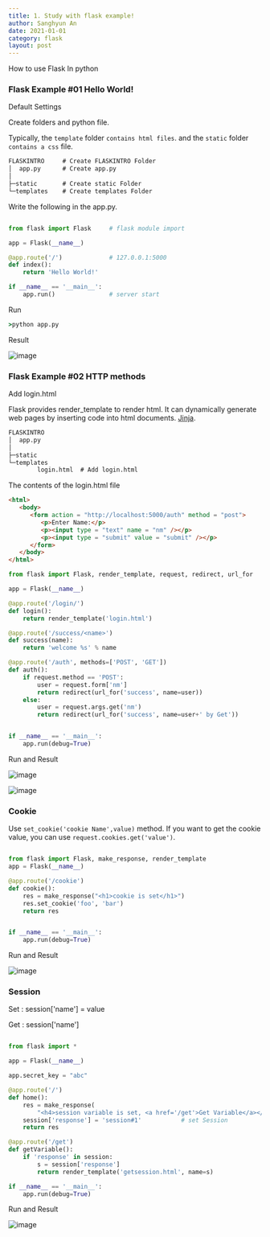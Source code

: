 ```yaml
---
title: 1. Study with flask example!
author: Sanghyun An
date: 2021-01-01
category: flask
layout: post
---
```


How to use Flask In python

### Flask Example #01 Hello World!

Default Settings

Create folders and python file.

Typically, the `template` folder `contains html files`. and the `static` folder `contains a css` file.

```cmd
FLASKINTRO     # Create FLASKINTRO Folder
│  app.py      # Create app.py
│
├─static       # Create static Folder
└─templates    # Create templates Folder
```

Write the following in the app.py.

```python

from flask import Flask     # flask module import

app = Flask(__name__)

@app.route('/')             # 127.0.0.1:5000
def index():
    return 'Hello World!'

if __name__ == '__main__':
    app.run()               # server start

```

Run

```cmd
>python app.py
```

Result


![image](https://user-images.githubusercontent.com/62547169/122867521-9d0d0a80-d364-11eb-87cf-1153b3030f77.png)



### Flask Example #02 HTTP methods

Add login.html

Flask provides render_template to render html. It can dynamically generate web pages by inserting code into html documents. [Jinja](https://ansanghyun20.github.io/python/2021-01-02-jinja.html).

```cmd
FLASKINTRO
│  app.py
│
├─static
└─templates
        login.html  # Add login.html
```

The contents of the login.html file


```html
<html>
   <body>
      <form action = "http://localhost:5000/auth" method = "post">
         <p>Enter Name:</p>
         <p><input type = "text" name = "nm" /></p>
         <p><input type = "submit" value = "submit" /></p>
      </form>
   </body>
</html>

```


```python
from flask import Flask, render_template, request, redirect, url_for

app = Flask(__name__)

@app.route('/login/')
def login():
    return render_template('login.html')

@app.route('/success/<name>')
def success(name):
    return 'welcome %s' % name

@app.route('/auth', methods=['POST', 'GET'])
def auth():
    if request.method == 'POST':
        user = request.form['nm']
        return redirect(url_for('success', name=user))        
    else:
        user = request.args.get('nm')
        return redirect(url_for('success', name=user+' by Get'))


if __name__ == '__main__':
    app.run(debug=True)
```

Run and Result

![image](https://user-images.githubusercontent.com/62547169/122870870-30483f00-d369-11eb-8116-413e7c7e7d8c.png)

![image](https://user-images.githubusercontent.com/62547169/122870878-350cf300-d369-11eb-83c5-a2bbb5430e43.png)


### Cookie

Use `set_cookie('cookie Name',value)` method. If you want to get the cookie value, you can use `request.cookies.get('value')`.

```python

from flask import Flask, make_response, render_template
app = Flask(__name__)

@app.route('/cookie')
def cookie():
    res = make_response("<h1>cookie is set</h1>")
    res.set_cookie('foo', 'bar')
    return res


if __name__ == '__main__':
    app.run(debug=True)

```

Run and Result

![image](https://user-images.githubusercontent.com/62547169/122885505-1c590900-d37a-11eb-896a-d341d48955d9.png)


### Session

Set : session['name'] = value

Get : session['name']

```python

from flask import *

app = Flask(__name__)

app.secret_key = "abc"

@app.route('/')
def home():
    res = make_response(
        "<h4>session variable is set, <a href='/get'>Get Variable</a></h4>")
    session['response'] = 'session#1'           # set Session
    return res

@app.route('/get')
def getVariable():
    if 'response' in session:
        s = session['response']
        return render_template('getsession.html', name=s)

if __name__ == '__main__':
    app.run(debug=True)

```

Run and Result

![image](https://user-images.githubusercontent.com/62547169/122887940-54614b80-d37c-11eb-8289-762abce6ee89.png)

